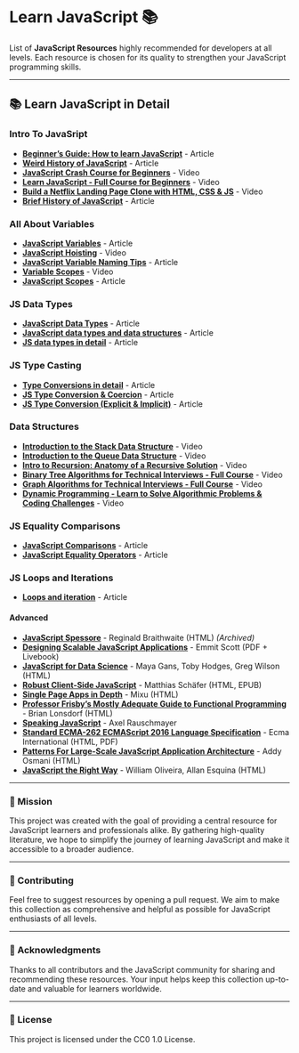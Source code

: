 # Learn JavaScript 📚

List of **JavaScript Resources** highly recommended for developers at all levels. Each resource is chosen for its quality to strengthen your JavaScript programming skills.

---

## 📚 Learn JavaScript in Detail

### Intro To JavaSript

- **[Beginner’s Guide: How to learn JavaScript](https://www.freecodecamp.org/news/how-to-learn-javascript-effectively/)** - Article
- **[Weird History of JavaScript](https://dev.to/codediodeio/the-weird-history-of-javascript-2bnb)** - Article
- **[JavaScript Crash Course for Beginners](https://www.youtube.com/watch?v=hdI2bqOjy3c&t=2s)** - Video
- **[Learn JavaScript - Full Course for Beginners](https://www.youtube.com/watch?v=PkZNo7MFNFg)** - Video
- **[Build a Netflix Landing Page Clone with HTML, CSS & JS](https://www.youtube.com/watch?v=P7t13SGytRk&t=22s)** - Video
- **[Brief History of JavaScript](https://roadmap.sh/guides/history-of-javascript)** - Article

### All About Variables

- **[JavaScript Variables](https://javascript.info/variables)** - Article
- **[JavaScript Hoisting](https://www.youtube.com/watch?v=EvfRXyKa_GI)** - Video
- **[JavaScript Variable Naming Tips](https://www.codeguage.com/courses/js/variables#Tips_for_naming_variables)** - Article
- **[Variable Scopes](https://www.youtube.com/watch?v=_E96W6ivHng)** - Video
- **[JavaScript Scopes](https://www.w3schools.com/js/js_scope.asp)** - Article

### JS Data Types

- **[JavaScript Data Types](https://www.codeguage.com/courses/js/data-types)** - Article
- **[JavaScript data types and data structures](https://developer.mozilla.org/en-US/docs/Web/JavaScript/Data_structures)** - Article
- **[JS data types in detail](https://javascript.info/types)** - Article

### JS Type Casting

- **[Type Conversions in detail](https://javascript.info/type-conversions)** - Article
- **[JS Type Conversion & Coercion](https://medium.com/@mila.mirovic98/javascript-fundamentals-type-conversion-coercion-8bbba10c9925)** - Article
- **[JS Type Conversion (Explicit & Implicit)](https://www.freecodecamp.org/news/coercion-and-type-conversion-in-javascript/)** - Article


### Data Structures

- **[Introduction to the Stack Data Structure](https://www.youtube.com/watch?v=4F-BnR2XwqU)** - Video
- **[Introduction to the Queue Data Structure](https://www.youtube.com/watch?v=GRA_3Ppl2ZI)** - Video
- **[Intro to Recursion: Anatomy of a Recursive Solution](https://www.youtube.com/watch?v=yBWlPte6FhA)** - Video
- **[Binary Tree Algorithms for Technical Interviews - Full Course](https://www.youtube.com/watch?v=fAAZixBzIAI)** - Video
- **[Graph Algorithms for Technical Interviews - Full Course](https://www.youtube.com/watch?v=tWVWeAqZ0WU)** - Video
- **[Dynamic Programming - Learn to Solve Algorithmic Problems & Coding Challenges](https://www.youtube.com/watch?v=oBt53YbR9Kk)** - Video


### JS Equality Comparisons

- **[JavaScript Comparisons](https://www.w3schools.com/js/js_comparisons.asp)** - Article
- **[JavaScript Equality Operators](https://developer.mozilla.org/en-US/docs/Web/JavaScript/Reference/Operators#equality_operators)** - Article


### JS Loops and Iterations

- **[Loops and iteration](https://developer.mozilla.org/en-US/docs/Web/JavaScript/Guide/Loops_and_iteration)** - Article


#### Advanced

- **[JavaScript Spessore](https://web.archive.org/web/20160325064800/https://leanpub.com/javascript-spessore/read)** - Reginald Braithwaite (HTML) _(Archived)_
- **[Designing Scalable JavaScript Applications](https://www.manning.com/books/designing-scalable-javascript-applications)** - Emmit Scott (PDF + Livebook)
- **[JavaScript for Data Science](https://third-bit.com/js4ds/)** - Maya Gans, Toby Hodges, Greg Wilson (HTML)
- **[Robust Client-Side JavaScript](https://molily.de/robust-javascript/)** - Matthias Schäfer (HTML, EPUB)
- **[Single Page Apps in Depth](http://singlepageappbook.com)** - Mixu (HTML)
- **[Professor Frisby’s Mostly Adequate Guide to Functional Programming](https://mostly-adequate.gitbooks.io/mostly-adequate-guide/content/)** - Brian Lonsdorf (HTML)
- **[Speaking JavaScript](https://exploringjs.com/es5/)** - Axel Rauschmayer
- **[Standard ECMA-262 ECMAScript 2016 Language Specification](https://www.ecma-international.org/publications/standards/Ecma-262.htm)** - Ecma International (HTML, PDF)
- **[Patterns For Large-Scale JavaScript Application Architecture](http://addyosmani.com/largescalejavascript/)** - Addy Osmani (HTML)
- **[JavaScript the Right Way](https://github.com/braziljs/js-the-right-way)** - William Oliveira, Allan Esquina (HTML)

---

### 🎯 Mission

This project was created with the goal of providing a central resource for JavaScript learners and professionals alike. By gathering high-quality literature, we hope to simplify the journey of learning JavaScript and make it accessible to a broader audience.

---

### 🤝 Contributing

Feel free to suggest resources by opening a pull request. We aim to make this collection as comprehensive and helpful as possible for JavaScript enthusiasts of all levels.

---

### 🙏 Acknowledgments

Thanks to all contributors and the JavaScript community for sharing and recommending these resources. Your input helps keep this collection up-to-date and valuable for learners worldwide.

---

### 📜 License

This project is licensed under the CC0 1.0 License.
